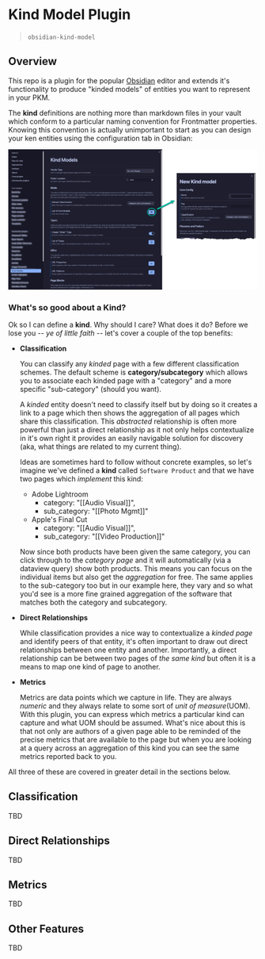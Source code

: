 # Kind Model Plugin

> `obsidian-kind-model`

## Overview

This repo is a plugin for the popular [Obsidian](https://obsidian.md) editor and extends it's functionality to produce "kinded models" of entities you want to represent in your PKM.

The **kind** definitions are nothing more than markdown files in your vault which conform to a particular naming convention for Frontmatter properties. Knowing this convention is actually unimportant to start as you can design your ken entities using the configuration tab in Obsidian:

![modal config](./kind-model-config.png)

### What's so good about a Kind?

Ok so I can define a **kind**. Why should I care? What does it do? Before we lose you -- _ye of little faith_ -- let's cover a couple of the top benefits:

- **Classification**

  You can classify any _kinded_ page with a few different classification schemes. The default scheme is **category/subcategory** which allows you to associate each kinded page with a "category" and a more specific "sub-category" (should you want).

  A _kinded_ entity doesn't need to classify itself but by doing so it creates a link to a page which then shows the aggregation of all pages which share this classification. This _abstracted_ relationship is often more powerful than just a direct relationship as it not only helps contextualize in it's own right it provides an easily navigable solution for discovery (aka, what things are related to my current thing).

  Ideas are sometimes hard to follow without concrete examples, so let's imagine we've defined a **kind** called `Software Product` and that we have two pages which _implement_ this kind:

  - Adobe Lightroom
    - category: "[[Audio Visual]]",
    - sub_category: "[[Photo Mgmt]]"
  - Apple's Final Cut
    - category: "[[Audio Visual]]",
    - sub_category: "[[Video Production]]"

  Now since both products have been given the same category, you can click through to the _category page_ and it will automatically (via a dataview query) show both products. This means you can focus on the individual items but also get the _aggregation_ for free. The same applies to the sub-category too but in our example here, they vary and so what you'd see is a more fine grained aggregation of the software that matches both the category and subcategory.

- **Direct Relationships**

  While classification provides a nice way to contextualize a _kinded page_ and identify peers of that entity, it's often important to draw out direct relationships between one entity and another. Importantly, a direct relationship can be between two pages of _the same kind_ but often it is a means to map one kind of page to another.

- **Metrics**

  Metrics are data points which we capture in life. They are always _numeric_ and they always relate to some sort of _unit of measure_(UOM). With this plugin, you can express which metrics a particular kind can capture and what UOM should be assumed. What's nice about this is that not only are authors of a given page able to be reminded of the precise metrics that are available to the page but when you are looking at a query across an aggregation of this kind you can see the same metrics reported back to you.

All three of these are covered in greater detail in the sections below.

## Classification

TBD

## Direct Relationships

TBD

## Metrics

TBD

## Other Features

TBD
